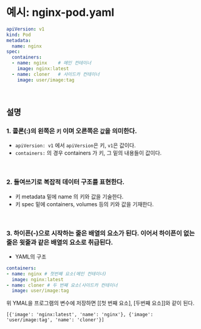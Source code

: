 # 예시: nginx-pod.yaml
```yaml
apiVersion: v1
kind: Pod
metadata:
  name: nginx
spec:
  containers:
  - name: nginx    # 메인 컨테이너
    image: nginx:latest
  - name: cloner   # 사이드카 컨테이너
    image: user/image:tag
```

<br>

## 설명

### **1. 콜론(:)의 왼쪽은 `키` 이며 오른쪽은 `값`을 의미한다.**

- `apiVersion: v1` 에서 `apiVersion`은 키, `v1`은 값이다.
- `containers:` 의 경우 containers 가 키, 그 밑의 내용들이 값이다.

<br>

### **2. 들여쓰기로 복잡적 데이터 구조를 표현한다.**
- 키 metadata 밑에 name 의 키와 값을 기술한다.
- 키 spec 밑에 containers, volumes 등의 키와 값을 기재한다.

<br>

### **3. 하이픈(-)으로 시작하는 줄은 배열의 요소가 된다. 이어서 하이픈이 없는 줄은 윗줄과 같은 배열의 요소로 취급된다.**
- YAML의 구조
```yaml
containers:
- name: nginx # 첫번째 요소(메인 컨테이너)
  image: nginx:latest
- name: cloner # 두 번째 요소(사이드카 컨테이너
  image: user/image:tag
```
위 YMAL을 프로그램의 변수에 저장하면 [[첫 번째 요소], [두번째 요소]]와 같이 된다.

`[{'image': 'nginx:latest', 'name': 'nginx'}, {'image': 'user/image:tag', 'name': 'cloner'}]`